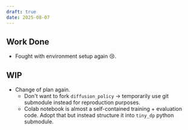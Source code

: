 ```yaml
---
draft: true
date: 2025-08-07
---
```


## Work Done

- Fought with environment setup again 😢.

## WIP

- Change of plan again.
    - Don't want to fork `diffusion_policy` $\to$ temporarily use git submodule instead for reproduction purposes.
    - Colab notebook is almost a self-contained training + evaluation code. Adopt that but instead structure it into `tiny_dp` python submodule.

